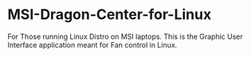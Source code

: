 # MSI-Dragon-Center-for-Linux
For Those running Linux Distro on MSI laptops. This is the Graphic User Interface application meant for Fan control in Linux.
